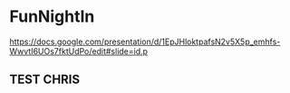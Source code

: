 # FunNightIn
https://docs.google.com/presentation/d/1EpJHloktpafsN2v5X5p_emhfs-WwvtI6UOs7fktUdPo/edit#slide=id.p


## TEST CHRIS